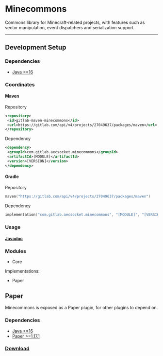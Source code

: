 # Minecommons

Commons library for Minecraft-related projects, with features such as vector manipulation, event dispatchers and serialization support.

---

## Development Setup

### Dependencies

*  [Java >=16](https://adoptopenjdk.net/?variant=openjdk16&jvmVariant=hotspot)

### Coordinates

#### Maven

Repository
```xml
<repository>
 <id>gitlab-maven-minecommons</id>
 <url>https://gitlab.com/api/v4/projects/27049637/packages/maven</url>
</repository>
```
Dependency
```xml
<dependency>
 <groupId>com.gitlab.aecsocket.minecommons</groupId>
 <artifactId>[MODULE]</artifactId>
 <version>[VERSION]</version>
</dependency>
```

#### Gradle

Repository
```kotlin
maven("https://gitlab.com/api/v4/projects/27049637/packages/maven")
```

Dependency
```kotlin
implementation("com.gitlab.aecsocket.minecommons", "[MODULE]", "[VERSION]")
```

### Usage

#### [Javadoc](https://aecsocket.gitlab.io/minecommons)

### Modules

* Core

Implementations:
* Paper

## Paper

Minecommons is exposed as a Paper plugin, for other plugins to depend on.

### Dependencies

* [Java >=16](https://adoptopenjdk.net/?variant=openjdk16&jvmVariant=hotspot)
* [Paper >=1.17.1](https://papermc.io)

### [Download](https://gitlab.example.com/api/v4/projects/27049637/jobs/artifacts/master/raw/paper/build/libs/minecommons-paper-1.2-SNAPSHOT.jar?job=build)
